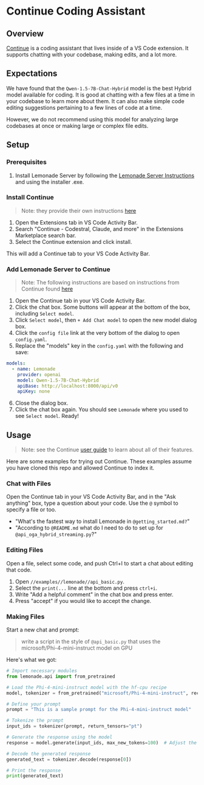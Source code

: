 # Continue Coding Assistant

## Overview

[Continue](https://www.continue.dev/) is a coding assistant that lives inside of a VS Code extension. It supports chatting with your codebase, making edits, and a lot more.

## Expectations

We have found that the `Qwen-1.5-7B-Chat-Hybrid` model is the best Hybrid model available for coding. It is good at chatting with a few files at a time in your codebase to learn more about them. It can also make simple code editing suggestions pertaining to a few lines of code at a time.

However, we do not recommend using this model for analyzing large codebases at once or making large or complex file edits.

## Setup

### Prerequisites

1. Install Lemonade Server by following the [Lemonade Server Instructions](../README.md) and using the installer .exe.

### Install Continue

> Note: they provide their own instructions [here](https://marketplace.visualstudio.com/items?itemName=Continue.continue)

1. Open the Extensions tab in VS Code Activity Bar.
1. Search "Continue - Codestral, Claude, and more" in the Extensions Marketplace search bar.
1. Select the Continue extension and click install.

This will add a Continue tab to your VS Code Activity Bar.

### Add Lemonade Server to Continue

> Note: The following instructions are based on instructions from Continue found [here](https://docs.continue.dev/customize/model-providers/openai#openai-compatible-servers--apis) 

1. Open the Continue tab in your VS Code Activity Bar.
1. Click the chat box. Some buttons will appear at the bottom of the box, including `Select model`.
1. Click `Select model`, then `+ Add Chat model` to open the new model dialog box.
1. Click the `config file` link at the very bottom of the dialog to open `config.yaml`.
1. Replace the "models" key in the `config.yaml` with the following and save:

```yaml
models:
  - name: Lemonade
    provider: openai
    model: Qwen-1.5-7B-Chat-Hybrid 
    apiBase: http://localhost:8000/api/v0
    apiKey: none
```

6. Close the dialog box.
7. Click the chat box again. You should see `Lemonade` where you used to see `Select model`. Ready!

## Usage

> Note: see the Continue [user guide](https://docs.continue.dev/) to learn about all of their features.

Here are some examples for trying out Continue. These examples assume you have cloned this repo and allowed Continue to index it.

### Chat with Files

Open the Continue tab in your VS Code Activity Bar, and in the "Ask anything" box, type a question about your code. Use the `@` symbol to specify a file or too.
  - "What's the fastest way to install Lemonade in `@getting_started.md?`"
  - "According to `@README.md` what do I need to do to set up for `@api_oga_hybrid_streaming.py`?"

### Editing Files

Open a file, select some code, and push Ctrl+I to start a chat about editing that code.
  1. Open `//examples//lemonade//api_basic.py`.
  1. Select the `print(...` line at the bottom and press `ctrl+i`.
  1. Write "Add a helpful comment" in the chat box and press enter.
  1. Press "accept" if you would like to accept the change.

### Making Files

Start a new chat and prompt: 

> write a script in the style of `@api_basic.py` that uses the microsoft/Phi-4-mini-instruct model on GPU

Here's what we got:

```python
# Import necessary modules
from lemonade.api import from_pretrained

# Load the Phi-4-mini-instruct model with the hf-cpu recipe
model, tokenizer = from_pretrained("microsoft/Phi-4-mini-instruct", recipe="hf-cpu")

# Define your prompt
prompt = "This is a sample prompt for the Phi-4-mini-instruct model"

# Tokenize the prompt
input_ids = tokenizer(prompt, return_tensors="pt")

# Generate the response using the model
response = model.generate(input_ids, max_new_tokens=100)  # Adjust the max_new_tokens as needed

# Decode the generated response
generated_text = tokenizer.decode(response[0])

# Print the response
print(generated_text)
```

<!--This file was originally licensed under Apache 2.0. It has been modified.
Modifications Copyright (c) 2025 AMD-->